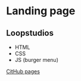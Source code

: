# Landing page
## Loopstudios
- HTML
- CSS
- JS (burger menu)

[CitHub pages](https://julia-shevchenko3.github.io/loopstudios/)

